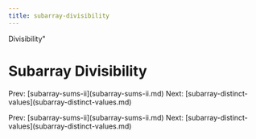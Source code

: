 ```yaml
---
title: subarray-divisibility
---
```


Divisibility\"

# Subarray Divisibility

Prev: \[subarray-sums-ii](subarray-sums-ii.md)
Next:
\[subarray-distinct-values](subarray-distinct-values.md)

Prev: \[subarray-sums-ii](subarray-sums-ii.md)
Next:
\[subarray-distinct-values](subarray-distinct-values.md)
